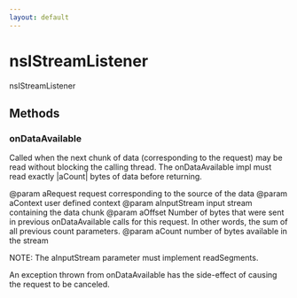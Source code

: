 ```yaml
---
layout: default
---
```


# nsIStreamListener #

nsIStreamListener


## Methods ##

### onDataAvailable ###

Called when the next chunk of data (corresponding to the request) may
be read without blocking the calling thread.  The onDataAvailable impl
must read exactly |aCount| bytes of data before returning.

@param aRequest request corresponding to the source of the data
@param aContext user defined context
@param aInputStream input stream containing the data chunk
@param aOffset
       Number of bytes that were sent in previous onDataAvailable calls
       for this request. In other words, the sum of all previous count
       parameters.
@param aCount number of bytes available in the stream

NOTE: The aInputStream parameter must implement readSegments.

An exception thrown from onDataAvailable has the side-effect of
causing the request to be canceled.

